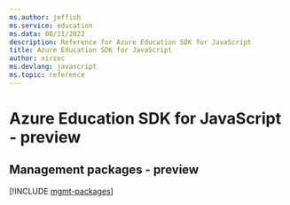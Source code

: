 ```yaml
---
ms.author: jeffish
ms.service: education
ms.data: 08/11/2022
description: Reference for Azure Education SDK for JavaScript
title: Azure Education SDK for JavaScript
author: xirzec
ms.devlang: javascript
ms.topic: reference
---
```

# Azure Education SDK for JavaScript - preview

## Management packages - preview
[!INCLUDE [mgmt-packages](education-mgmt-index.md)]
